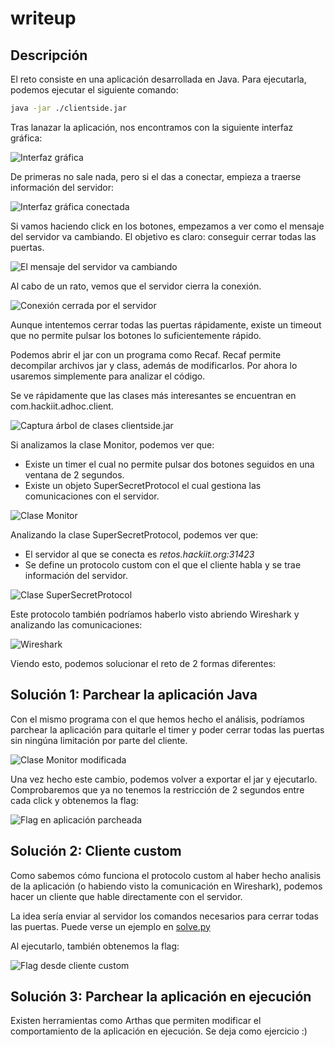 # writeup

## Descripción
El reto consiste en una aplicación desarrollada en Java. Para ejecutarla, podemos ejecutar el siguiente comando:
```bash
java -jar ./clientside.jar
```

Tras lanazar la aplicación, nos encontramos con la siguiente interfaz gráfica:

![Interfaz gráfica](./assets/gui.png)

De primeras no sale nada, pero si el das a conectar, empieza a traerse información del servidor:

![Interfaz gráfica conectada](./assets/gui-connected.png)

Si vamos haciendo click en los botones, empezamos a ver como el mensaje del servidor va cambiando. El objetivo es claro: conseguir cerrar todas las puertas.

![El mensaje del servidor va cambiando](./assets/message-from-server.png)

Al cabo de un rato, vemos que el servidor cierra la conexión.

![Conexión cerrada por el servidor](./assets/connection-closed.png)

Aunque intentemos cerrar todas las puertas rápidamente, existe un timeout que no permite pulsar los botones lo suficientemente rápido.

Podemos abrir el jar con un programa como Recaf. Recaf permite decompilar archivos jar y class, además de modificarlos. Por ahora lo usaremos simplemente para analizar el código.

Se ve rápidamente que las clases más interesantes se encuentran en com.hackiit.adhoc.client.

![Captura árbol de clases clientside.jar](./assets/class-tree.png)

Si analizamos la clase Monitor, podemos ver que:
 - Existe un timer el cual no permite pulsar dos botones seguidos en una ventana de 2 segundos.
 - Existe un objeto SuperSecretProtocol el cual gestiona las comunicaciones con el servidor.

![Clase Monitor](./assets/monitor-class.png)

Analizando la clase SuperSecretProtocol, podemos ver que:
 - El servidor al que se conecta es *retos.hackiit.org:31423*
 - Se define un protocolo custom con el que el cliente habla y se trae información del servidor.

![Clase SuperSecretProtocol](./assets/supersecretprotocol-class.png)

Este protocolo también podríamos haberlo visto abriendo Wireshark y analizando las comunicaciones:

![Wireshark](./assets/wireshark.png)

Viendo esto, podemos solucionar el reto de 2 formas diferentes:

## Solución 1: Parchear la aplicación Java
Con el mismo programa con el que hemos hecho el análisis, podríamos parchear la aplicación para quitarle el timer y poder cerrar todas las puertas sin ningúna limitación por parte del cliente.

![Clase Monitor modificada](./assets/monitor-class-modified.png)

Una vez hecho este cambio, podemos volver a exportar el jar y ejecutarlo. Comprobaremos que ya no tenemos la restricción de 2 segundos entre cada click y obtenemos la flag:

![Flag en aplicación parcheada](./assets/application-patched.png)

## Solución 2: Cliente custom
Como sabemos cómo funciona el protocolo custom al haber hecho analisis de la aplicación (o habiendo visto la comunicación en Wireshark), podemos hacer un cliente que hable directamente con el servidor.

La idea sería enviar al servidor los comandos necesarios para cerrar todas las puertas. Puede verse un ejemplo en [solve.py](./solve.py)

Al ejecutarlo, también obtenemos la flag:
 
![Flag desde cliente custom](./assets/custom-client.png)

## Solución 3: Parchear la aplicación en ejecución
Existen herramientas como Arthas que permiten modificar el comportamiento de la aplicación en ejecución. Se deja como ejercicio :)
